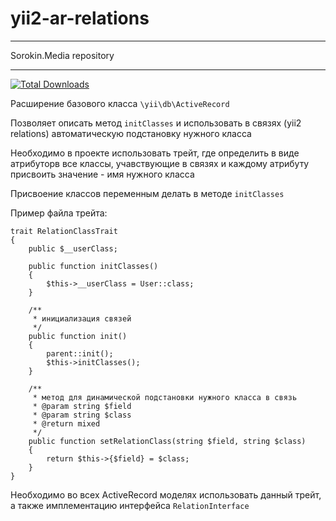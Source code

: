 # yii2-ar-relations

***
Sorokin.Media repository
***

[![Total Downloads](https://img.shields.io/packagist/dt/sorokinmedia/yii2-ar-relations.svg)](https://packagist.org/packages/sorokinmedia/yii2-ar-relations)

Расширение базового класса `\yii\db\ActiveRecord`

Позволяет описать метод `initClasses` и использовать в связях (yii2 relations) автоматическую подстановку нужного класса

Необходимо в проекте использовать трейт, где определить в виде атрибуторв все классы, учавствующие в связях и каждому атрибуту присвоить значение - имя нужного класса
 
Присвоение классов переменным делать в методе `initClasses`
 
Пример файла трейта:

```$php
trait RelationClassTrait
{
    public $__userClass;
    
    public function initClasses()
    {
        $this->__userClass = User::class;
    }
    
    /**
     * инициализация связей
     */
    public function init()
    {
        parent::init();
        $this->initClasses();
    }

    /**
     * метод для динамической подстановки нужного класса в связь
     * @param string $field
     * @param string $class
     * @return mixed
     */
    public function setRelationClass(string $field, string $class)
    {
        return $this->{$field} = $class;
    }
}
```
   
Необходимо во всех ActiveRecord моделях использовать данный трейт, а также имплементацию интерфейса `RelationInterface`
